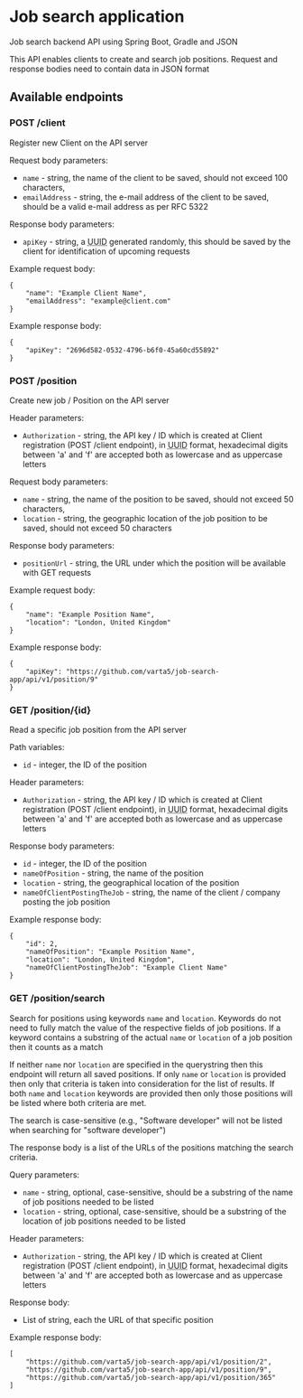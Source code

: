 # Job search application

Job search backend API using Spring Boot, Gradle and JSON

This API enables clients to create and search job positions. Request and response bodies need to contain data in JSON format

## Available endpoints

### POST /client

Register new Client on the API server

Request body parameters:

- `name` - string, the name of the client to be saved, should not exceed 100 characters,
- `emailAddress` - string, the e-mail address of the client to be saved, should be a valid e-mail address as per RFC 5322

Response body parameters:

- `apiKey` - string, a <abbr title="Universal Unique Identifier">UUID</abbr> generated randomly, this should be saved by the client for identification of upcoming requests

Example request body:

    {
        "name": "Example Client Name",
        "emailAddress": "example@client.com"
    }

Example response body:

    {
        "apiKey": "2696d582-0532-4796-b6f0-45a60cd55892"
    }

### POST /position

Create new job / Position on the API server

Header parameters:

- `Authorization` - string, the API key / ID which is created at Client registration (POST /client endpoint), in <abbr title="Universal Unique Identifier">UUID</abbr> format, hexadecimal digits between 'a' and 'f' are accepted both as lowercase and as uppercase letters

Request body parameters:

- `name` - string, the name of the position to be saved, should not exceed 50 characters,
- `location` - string, the geographic location of the job position to be saved, should not exceed 50 characters

Response body parameters:

- `positionUrl` - string, the URL under which the position will be available with GET requests

Example request body:

    {
        "name": "Example Position Name",
        "location": "London, United Kingdom"
    }

Example response body:

    {
        "apiKey": "https://github.com/varta5/job-search-app/api/v1/position/9"
    }

### GET /position/{id}

Read a specific job position from the API server

Path variables:

- `id` - integer, the ID of the position

Header parameters:

- `Authorization` - string, the API key / ID which is created at Client registration (POST /client endpoint), in <abbr title="Universal Unique Identifier">UUID</abbr> format, hexadecimal digits between 'a' and 'f' are accepted both as lowercase and as uppercase letters

Response body parameters:

- `id` - integer, the ID of the position
- `nameOfPosition` - string, the name of the position
- `location` - string, the geographical location of the position
- `nameOfClientPostingTheJob` - string, the name of the client / company posting the job position

Example response body:

    {
        "id": 2,
        "nameOfPosition": "Example Position Name",
        "location": "London, United Kingdom",
        "nameOfClientPostingTheJob": "Example Client Name"
    }

### GET /position/search

Search for positions using keywords `name` and `location`. Keywords do not need to fully match the value of the respective fields of job positions. If a keyword contains a substring of the actual `name` or `location` of a job position then it counts as a match

If neither `name` nor `location` are specified in the querystring then this endpoint will return all saved positions. If only `name` or `location` is provided then only that criteria is taken into consideration for the list of results. If both `name` and `location` keywords are provided then only those positions will be listed where both criteria are met.

The search is case-sensitive (e.g., "Software developer" will not be listed when searching for "software developer")

The response body is a list of the URLs of the positions matching the search criteria.

Query parameters:

- `name` - string, optional, case-sensitive, should be a substring of the name of job positions needed to be listed
- `location` - string, optional, case-sensitive, should be a substring of the location of job positions needed to be listed

Header parameters:

- `Authorization` - string, the API key / ID which is created at Client registration (POST /client endpoint), in <abbr title="Universal Unique Identifier">UUID</abbr> format, hexadecimal digits between 'a' and 'f' are accepted both as lowercase and as uppercase letters

Response body:

- List of string, each the URL of that specific position

Example response body:

    [
        "https://github.com/varta5/job-search-app/api/v1/position/2",
        "https://github.com/varta5/job-search-app/api/v1/position/9",
        "https://github.com/varta5/job-search-app/api/v1/position/365"
    ]
